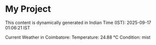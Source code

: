 # My Project

This content is dynamically generated in Indian Time (IST): 2025-09-17 01:06:21 IST


Current Weather in Coimbatore:
Temperature: 24.88 °C
Condition: mist

